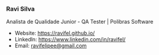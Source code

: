 ### Ravi Silva
Analista de Qualidade Junior - QA Tester | Polibras Software

-  Website: https://ravifel.github.io/
-  Linkedln: https://www.linkedin.com/in/ravifel/
-  Email: ravifelipee@gmail.com
